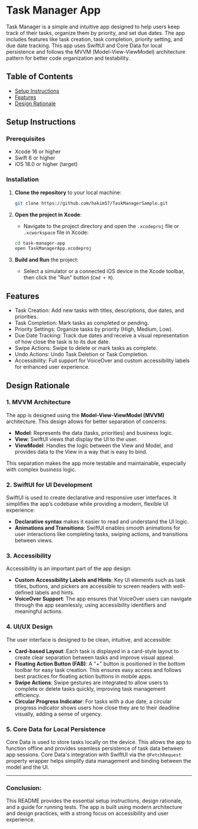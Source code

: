 
# Task Manager App

Task Manager is a simple and intuitive app designed to help users keep track of their tasks, organize them by priority, and set due dates. The app includes features like task creation, task completion, priority setting, and due date tracking. This app uses SwiftUI and Core Data for local persistence and follows the MVVM (Model-View-ViewModel) architecture pattern for better code organization and testability.

## Table of Contents
- [Setup Instructions](#setup-instructions)
- [Features](#features)
- [Design Rationale](#design-rationale)

## Setup Instructions

### Prerequisites
- Xcode 16 or higher
- Swift 6 or higher
- iOS 18.0 or higher (target)

### Installation
1. **Clone the repository** to your local machine:
    ```bash
    git clone https://github.com/hakim57/TaskManagerSample.git
    ```
   
2. **Open the project in Xcode**:
    - Navigate to the project directory and open the `.xcodeproj` file or `.xcworkspace` file in Xcode:
    ```bash
    cd task-manager-app
    open TaskManagerApp.xcodeproj
    ```

3. **Build and Run** the project:
    - Select a simulator or a connected iOS device in the Xcode toolbar, then click the "Run" button (`Cmd + R`).


## Features
- Task Creation: Add new tasks with titles, descriptions, due dates, and priorities.
- Task Completion: Mark tasks as completed or pending.
- Priority Settings: Organize tasks by priority (High, Medium, Low).
- Due Date Tracking: Track due dates and receive a visual representation of how close the task is to its due date.
- Swipe Actions: Swipe to delete or mark tasks as complete.
- Undo Actions: Undo Task Deletion or Task Completion.
- Accessibility: Full support for VoiceOver and custom accessibility labels for enhanced user experience.

## Design Rationale

### 1. **MVVM Architecture**
The app is designed using the **Model-View-ViewModel (MVVM)** architecture. This design allows for better separation of concerns:
- **Model**: Represents the data (tasks, priorities) and business logic.
- **View**: SwiftUI views that display the UI to the user.
- **ViewModel**: Handles the logic between the View and Model, and provides data to the View in a way that is easy to bind.

This separation makes the app more testable and maintainable, especially with complex business logic.

### 2. **SwiftUI for UI Development**
SwiftUI is used to create declarative and responsive user interfaces. It simplifies the app’s codebase while providing a modern, flexible UI experience:
- **Declarative syntax** makes it easier to read and understand the UI logic.
- **Animations and Transitions**: SwiftUI enables smooth animations for user interactions like completing tasks, swiping actions, and transitions between views.

### 3. **Accessibility**
Accessibility is an important part of the app design:
- **Custom Accessibility Labels and Hints**: Key UI elements such as task titles, buttons, and pickers are accessible to screen readers with well-defined labels and hints.
- **VoiceOver Support**: The app ensures that VoiceOver users can navigate through the app seamlessly, using accessibility identifiers and meaningful actions.

### 4. **UI/UX Design**
The user interface is designed to be clean, intuitive, and accessible:
- **Card-based Layout**: Each task is displayed in a card-style layout to create clear separation between tasks and improve visual appeal.
- **Floating Action Button (FAB)**: A "+" button is positioned in the bottom toolbar for easy task creation. This ensures easy access and follows best practices for floating action buttons in mobile apps.
- **Swipe Actions**: Swipe gestures are integrated to allow users to complete or delete tasks quickly, improving task management efficiency.
- **Circular Progress Indicator**: For tasks with a due date, a circular progress indicator shows users how close they are to their deadline visually, adding a sense of urgency.

### 5. **Core Data for Local Persistence**
Core Data is used to store tasks locally on the device. This allows the app to function offline and provides seamless persistence of task data between app sessions. Core Data's integration with SwiftUI via the `@FetchRequest` property wrapper helps simplify data management and binding between the model and the UI.

---

### Conclusion:
This README provides the essential setup instructions, design rationale, and a guide for running tests. The app is built using modern architecture and design practices, with a strong focus on accessibility and user experience.
